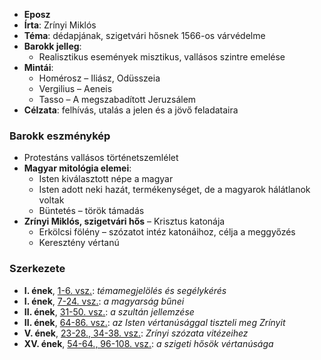 - **Eposz**
- **Írta**: Zrínyi Miklós
- **Téma**: dédapjának, szigetvári hősnek 1566-os várvédelme
- **Barokk jelleg**:
	- Realisztikus események misztikus, vallásos szintre emelése
- **Mintái**:
	- Homérosz – Iliász, Odüsszeia
	- Vergilius – Aeneis
	- Tasso – A megszabadított Jeruzsálem
- **Célzata**: felhívás, utalás a jelen és a jövő feladataira
### Barokk eszménykép
- Protestáns vallásos történetszemlélet
- **Magyar mitológia elemei**:
	- Isten kiválasztott népe a magyar
	- Isten adott neki hazát, termékenységet, de a magyarok hálátlanok voltak
	- Büntetés – török támadás
- **Zrínyi Miklós, szigetvári hős** – Krisztus katonája
	- Erkölcsi fölény – szózatot intéz katonáihoz, célja a meggyőzés
	- Keresztény vértanú
### Szerkezete
- **I. ének**, <u>1-6. vsz.</u>: *témamegjelölés és segélykérés*
- **I. ének**, <u>7-24. vsz.</u>: *a magyarság bűnei*
- **II. ének**, <u>31-50. vsz.</u>: *a szultán jellemzése*
- **II. ének**, <u>64-86. vsz.</u>: *az Isten vértanúsággal tiszteli meg Zrínyit*
- **V. ének**, <u>23-28., 34-38. vsz.</u>: *Zrínyi szózata vitézeihez*
- **XV. ének**, <u>54-64., 96-108. vsz.</u>: *a szigeti hősök vértanúsága*